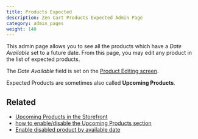 ```yaml
---
title: Products Expected 
description: Zen Cart Products Expected Admin Page 
category: admin_pages
weight: 140
---
```


This admin page allows you to see all  the products which have a 
*Date Available* set to a future date. From this page, you may 
edit any product in the list of expected products. 

The *Date Available* field is set on the [Product Editing screen](/user/products/product_edit/). 

Expected Products are sometimes also called **Upcoming Products**. 

## Related 

- [Upcoming Products in the Storefront](/user/products/upcoming_products/) 
- [how to enable/disable the Upcoming Products section](/user/admin/centerboxes/)
- [Enable disabled product by available date](/user/admin_pages/configuration/configuration_stock/#enable_disabled_product_by_available_date)
 
